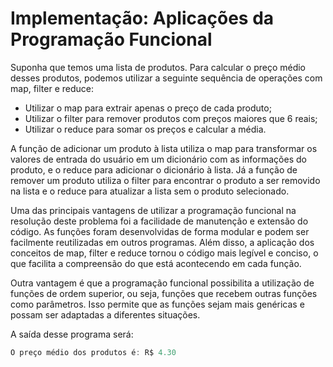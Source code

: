 # Implementação: Aplicações da Programação Funcional

Suponha que temos uma lista de produtos.
Para calcular o preço médio desses produtos, podemos utilizar a seguinte sequência de operações com map, filter e reduce:

* Utilizar o map para extrair apenas o preço de cada produto;
* Utilizar o filter para remover produtos com preços maiores que 6 reais;
* Utilizar o reduce para somar os preços e calcular a média.

A função de adicionar um produto à lista utiliza o map para transformar os valores de entrada do usuário em um dicionário com as informações do produto, e o reduce para adicionar o dicionário à lista. Já a função de remover um produto utiliza o filter para encontrar o produto a ser removido na lista e o reduce para atualizar a lista sem o produto selecionado.

Uma das principais vantagens de utilizar a programação funcional na resolução deste problema foi a facilidade de manutenção e extensão do código. As funções foram desenvolvidas de forma modular e podem ser facilmente reutilizadas em outros programas. Além disso, a aplicação dos conceitos de map, filter e reduce tornou o código mais legível e conciso, o que facilita a compreensão do que está acontecendo em cada função.

Outra vantagem é que a programação funcional possibilita a utilização de funções de ordem superior, ou seja, funções que recebem outras funções como parâmetros. Isso permite que as funções sejam mais genéricas e possam ser adaptadas a diferentes situações.

A saída desse programa será:
```java
O preço médio dos produtos é: R$ 4.30
```
